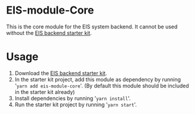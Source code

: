 # EIS-module-Core
This is the core module for the EIS system backend. It cannot be used without the [EIS backend starter kit](https://www.npmjs.com/package/eis-module-starter-kit).

# Usage
1. Download the [EIS backend starter kit](https://www.npmjs.com/package/eis-module-starter-kit).
2. In the starter kit project, add this module as dependency by running '`yarn add eis-module-core`'. (By default this module should be included in the starter kit already)
3. Install dependencies by running '`yarn install`'.
4. Run the starter kit project by running '`yarn start`'.
